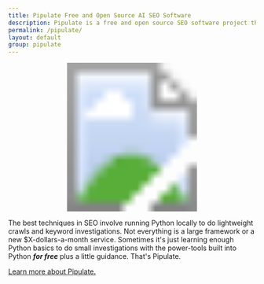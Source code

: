 ```yaml
---
title: Pipulate Free and Open Source AI SEO Software
description: Pipulate is a free and open source SEO software project that uses AI to automate SEO tasks. It runs locally on your machine so you can cycle IPs and automate web browsers without getting blocked or paying for a service. The rub is you're going to have to allow a normalized Linux server to run on your Windows or Mac laptop, and maybe have to learn something. Sorry.
permalink: /pipulate/
layout: default
group: pipulate
---
```


<div style="text-align:center;">
<svg width="720px" viewbox="0 0 100 60">
  <image xlink:href="/assets/svg/pipulate-logo-white.svg" x="0" y="0" width="100%" height="100%" />
</svg>
</div>

The best techniques in SEO involve running Python locally to do lightweight
crawls and keyword investigations. Not everything is a large framework or a new
$X-dollars-a-month service. Sometimes it's just learning enough Python basics
to do small investigations with the power-tools built into Python ***for
free*** plus a little guidance. That's Pipulate.

<a href="https://pipulate.com/">Learn more about Pipulate.</a>

